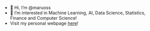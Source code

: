- 👋 Hi, I’m @maruoss
- 👀 I’m interested in Machine Learning, AI, Data Science, Statistics, Finance and Computer Science!
- Visit my personal webpage [here](https://maruoss.github.io/)!

<!---
maruoss/maruoss is a ✨ special ✨ repository because its `README.md` (this file) appears on your GitHub profile.
You can click the Preview link to take a look at your changes.
--->
